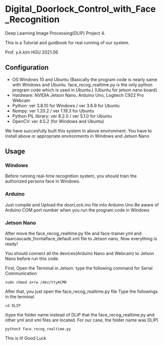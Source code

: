 # Digital_Doorlock_Control_with_Face_Recognition
Deep Learning Image Processing(DLIP) Project 4.

This is a Tutorial and guidbook for real running of our system.

Prof. y.k.kim 
HGU
2021.06

## Configuration
+ OS:Windows 10 and Ubuntu 
(Basically the program code is nearly same with Windows and Ubuntu. face_recog_realtime.py is the only python program code which is used in Ubuntu.)
(Ubuntu for jetson nano board)
+ Hardware: NVIDIA Jetson Nano, Arduino Uno, Logitech C922 Pro Webcam
+ Python: ver 3.8.10 for Windows / ver 3.6.9 for Ubuntu
+ Numpy: ver 1.20.2 / ver 1.19.3 for Ubuntu
+ Python PIL library: ver 8.2.0 / ver 5.1.0 for Ubuntu
+ OpenCV: ver 4.5.2 (for Windows and Ubuntu)

We have succesfully built this system in above environment. You have to install above or appropriate environments in Windows and Jetson Nano

## Usage

### Windows
Before running real-time recognition system, you should train the authorized persons face in Windows. 

### Arduino
Just compile and Upload the doorLock.ino file into Arduino Uno
Be aware of Arduino COM port number when you run the program code in Windows

### Jetson Nano 
After move the face_recog_realtime.py file and face-trainer.yml and haarcascade_frontalface_default.xml file to Jetson nano,
Now everything is ready!

You should connect all the devices(Arduino Nano and Webcam) to Jetson Nano before run this code.

First, Open the Terminal in Jetson. type the following command for Serial Communication



    sudo chmod a+rw /dev/ttyACM0
    
    
    
After that, you just open the face_recog_realtime.py file
Type the followings in the terminal.



    cd DLIP
    
    
    
(type the folder name instead of DLIP that the face_recog_realtime.py and other yml and xml files are located. For our case, the folder name was DLIP)



    python3 face_recog_realtime.py 
    
    
    
This is it! 
Good Luck
